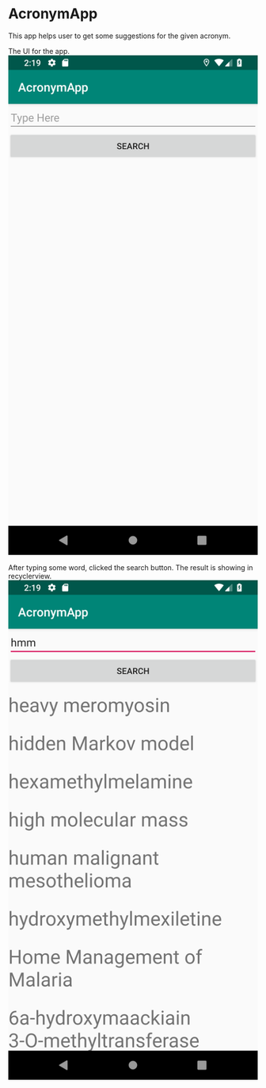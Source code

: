 # AcronymApp
This app helps user to get some suggestions for the given acronym.

The UI for the app.
![](app/src/main/res/drawable/screenshot_1.png)

After typing some word, clicked the search button. The result is showing in recyclerview.
![](app/src/main/res/drawable/screenshot_2.png)
